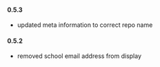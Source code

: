 #### 0.5.3

+ updated meta information to correct repo name

#### 0.5.2

+ removed school email address from display
